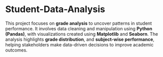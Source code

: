 # Student-Data-Analysis

This project focuses on **grade analysis** to uncover patterns in student performance. It involves data cleaning and manipulation using **Python (Pandas)**, with visualizations created using **Matplotlib** and **Seaborn**. The analysis highlights **grade distribution**, and **subject-wise performance**, helping stakeholders make data-driven decisions to improve academic outcomes.
